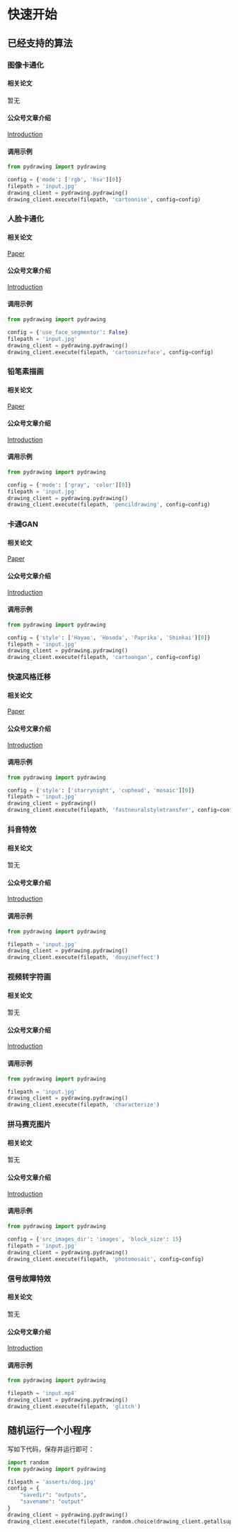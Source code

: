 # 快速开始


## 已经支持的算法

### 图像卡通化
#### 相关论文
暂无
#### 公众号文章介绍
[Introduction](https://mp.weixin.qq.com/s/efwNQl0JVJt6_x_evdL41A)
#### 调用示例
```python
from pydrawing import pydrawing

config = {'mode': ['rgb', 'hsv'][0]}
filepath = 'input.jpg'
drawing_client = pydrawing.pydrawing()
drawing_client.execute(filepath, 'cartoonise', config=config)
```

### 人脸卡通化
#### 相关论文
[Paper](https://arxiv.org/pdf/1907.10830.pdf)
#### 公众号文章介绍
[Introduction]()
#### 调用示例
```python
from pydrawing import pydrawing

config = {'use_face_segmentor': False}
filepath = 'input.jpg'
drawing_client = pydrawing.pydrawing()
drawing_client.execute(filepath, 'cartoonizeface', config=config)
```


### 铅笔素描画
#### 相关论文
[Paper](https://jiaya.me/archive/projects/pencilsketch/npar12_pencil.pdf)
#### 公众号文章介绍
[Introduction](https://mp.weixin.qq.com/s/K_2lGGlLKHIIm4iSg0xCUw)
#### 调用示例
```python
from pydrawing import pydrawing

config = {'mode': ['gray', 'color'][0]}
filepath = 'input.jpg'
drawing_client = pydrawing.pydrawing()
drawing_client.execute(filepath, 'pencildrawing', config=config)
```

### 卡通GAN
#### 相关论文
[Paper](https://openaccess.thecvf.com/content_cvpr_2018/CameraReady/2205.pdf)
#### 公众号文章介绍
[Introduction](https://mp.weixin.qq.com/s/18fUOO5fH1PVUzTMNNCWwQ)
#### 调用示例
```python
from pydrawing import pydrawing

config = {'style': ['Hayao', 'Hosoda', 'Paprika', 'Shinkai'][0]}
filepath = 'input.jpg'
drawing_client = pydrawing.pydrawing()
drawing_client.execute(filepath, 'cartoongan', config=config)
```

### 快速风格迁移
#### 相关论文
[Paper](https://cs.stanford.edu/people/jcjohns/papers/eccv16/JohnsonECCV16.pdf)
#### 公众号文章介绍
[Introduction](https://mp.weixin.qq.com/s/Ed-1fWOIhI52G-Ugrv7n9Q)
#### 调用示例
```python
from pydrawing import pydrawing

config = {'style': ['starrynight', 'cuphead', 'mosaic​'][0]}
filepath = 'input.jpg'
drawing_client = pydrawing()
drawing_client.execute(filepath, 'fastneuralstyletransfer', config=config)
```

### 抖音特效
#### 相关论文
暂无
#### 公众号文章介绍
[Introduction](https://mp.weixin.qq.com/s/RRnrO2H84pvtUdDsAYD9Qg)
#### 调用示例
```python
from pydrawing import pydrawing

filepath = 'input.jpg'
drawing_client = pydrawing.pydrawing()
drawing_client.execute(filepath, 'douyineffect')
```

### 视频转字符画
#### 相关论文
暂无
#### 公众号文章介绍
[Introduction](https://mp.weixin.qq.com/s/yaNQJyeUeisOenEeoVsgDg)
#### 调用示例
```python
from pydrawing import pydrawing

filepath = 'input.jpg'
drawing_client = pydrawing.pydrawing()
drawing_client.execute(filepath, 'characterize')
```

### 拼马赛克图片
#### 相关论文
暂无
#### 公众号文章介绍
[Introduction](https://mp.weixin.qq.com/s/BG1VW3jx0LUazhhifBapVw)
#### 调用示例
```python
from pydrawing import pydrawing
​
config = {'src_images_dir': 'images', 'block_size': 15}
filepath = 'input.jpg'
drawing_client = pydrawing.pydrawing()
drawing_client.execute(filepath, 'photomosaic', config=config)
```

### 信号故障特效
#### 相关论文
暂无
#### 公众号文章介绍
[Introduction](https://mp.weixin.qq.com/s/Yv0uPLsTGwVnj_PKqYCmAw)
#### 调用示例
```python
from pydrawing import pydrawing

filepath = 'input.mp4'
drawing_client = pydrawing.pydrawing()
drawing_client.execute(filepath, 'glitch')
```


## 随机运行一个小程序
写如下代码，保存并运行即可：
```python
import random
from pydrawing import pydrawing

filepath = 'asserts/dog.jpg'
config = {
    "savedir": "outputs",
    "savename": "output"
}
drawing_client = pydrawing.pydrawing()
drawing_client.execute(filepath, random.choice(drawing_client.getallsupports()), config=config)
```